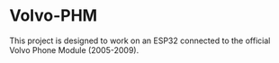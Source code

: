 # Volvo-PHM

This project is designed to work on an ESP32 connected to the official Volvo Phone Module (2005-2009).
